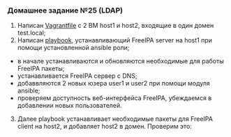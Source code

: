 ### Домашнее задание №25 (LDAP)
1. Написан [Vagrantfile]() с 2 ВМ host1 и host2, входящие в один домен test.local;
2. Написан [playbook](), устанавливающий FreeIPA server на host1 при помощи установленной ansible роли;
- в начале устанавливаются и обновляются необходимые для работы FreeIPA пакеты;
- устанавливается FreeIPA сервер c DNS;
- добаввляются 2 новых юзера user1 и user2 при помощи модуля ansible;
- проверяем доступность веб-интерфейса FreeIPA, убеждаемся в добавлении новых пользователей.
3. Далее playbook устанавливает необходимые пакеты для FreeIPA client на host2, и добавляет host2 в домен. Проверим это:
